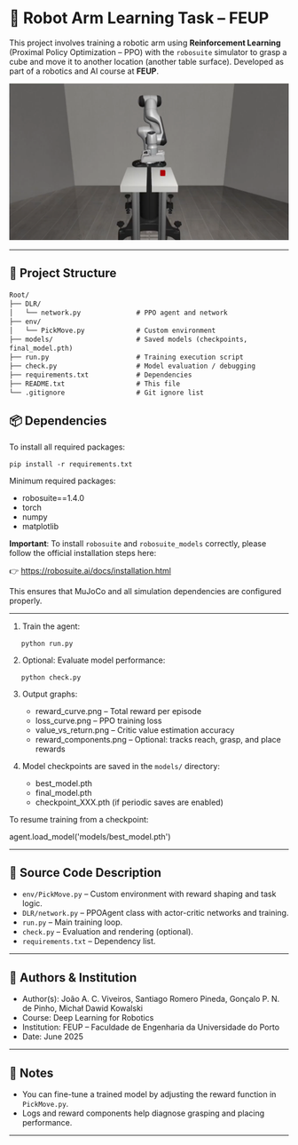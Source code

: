 # 🤖 Robot Arm Learning Task – FEUP

This project involves training a robotic arm using **Reinforcement Learning** (Proximal Policy Optimization – PPO) with the `robosuite` simulator to grasp a cube and move it to another location (another table surface). Developed as part of a robotics and AI course at **FEUP**.

![Robot Arm Simulation](robot_arm.jpg)

---

## 📁 Project Structure
```
Root/
├── DLR/
│   └── network.py              # PPO agent and network
├── env/
│   └── PickMove.py             # Custom environment
├── models/                     # Saved models (checkpoints, final_model.pth)
├── run.py                      # Training execution script
├── check.py                    # Model evaluation / debugging
├── requirements.txt            # Dependencies
├── README.txt                  # This file
└── .gitignore                  # Git ignore list
```

## 📦 Dependencies

To install all required packages:
```
pip install -r requirements.txt
```
Minimum required packages:
- robosuite==1.4.0
- torch
- numpy
- matplotlib

**Important**: To install `robosuite` and `robosuite_models` correctly, please follow the official installation steps here:

👉 https://robosuite.ai/docs/installation.html

This ensures that MuJoCo and all simulation dependencies are configured properly.

---



1. Train the agent:
```
   python run.py
```

2. Optional: Evaluate model performance:
```
   python check.py
```
3. Output graphs:
   - reward_curve.png – Total reward per episode
   - loss_curve.png – PPO training loss
   - value_vs_return.png – Critic value estimation accuracy
   - reward_components.png – Optional: tracks reach, grasp, and place rewards

4. Model checkpoints are saved in the `models/` directory:
   - best_model.pth
   - final_model.pth
   - checkpoint_XXX.pth (if periodic saves are enabled)

To resume training from a checkpoint:

agent.load_model('models/best_model.pth')

---

## 📂 Source Code Description

- `env/PickMove.py` – Custom environment with reward shaping and task logic.
- `DLR/network.py` – PPOAgent class with actor-critic networks and training.
- `run.py` – Main training loop.
- `check.py` – Evaluation and rendering (optional).
- `requirements.txt` – Dependency list.

---

## 👥 Authors & Institution

- Author(s): João A. C. Viveiros, Santiago Romero Pineda, Gonçalo P. N. de Pinho, Michał Dawid Kowalski
- Course: Deep Learning for Robotics
- Institution: FEUP – Faculdade de Engenharia da Universidade do Porto
- Date: June 2025

---

## 📘 Notes

- You can fine-tune a trained model by adjusting the reward function in `PickMove.py`.
- Logs and reward components help diagnose grasping and placing performance.
  
---
